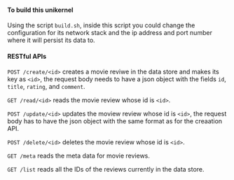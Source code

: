 #### To build this unikernel

Using the script `build.sh`, inside this script you could change the configuration for its network stack and the ip address and port number where it will persist its data to.


#### RESTful APIs

`POST /create/<id>` creates a movie reviwe in the data store and makes its key as `<id>`, the request body needs to have a json object with the fields `id`, `title`, `rating`, and `comment`.

`GET /read/<id>` reads the movie review whose id is `<id>`.

`POST /update/<id>` updates the moview review whose id is `<id>`, the request body has to have the json object with the same format as for the creaation API.

`POST /delete/<id>` deletes the movie review whose id is `<id>`.

`GET /meta` reads the meta data for movie reviews.

`GET /list` reads all the IDs of the reviews currently in the data store.
